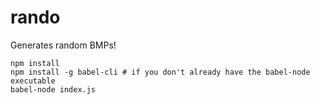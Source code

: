 # rando

Generates random BMPs!

```
npm install
npm install -g babel-cli # if you don't already have the babel-node executable
babel-node index.js
```
